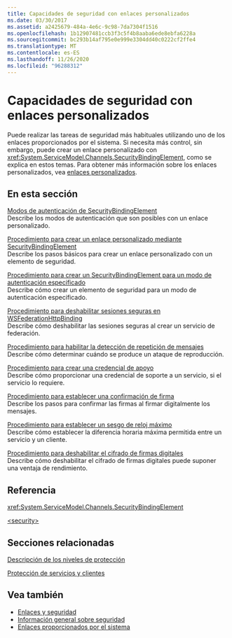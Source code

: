 ```yaml
---
title: Capacidades de seguridad con enlaces personalizados
ms.date: 03/30/2017
ms.assetid: a2425679-484a-4e6c-9c98-7da7304f1516
ms.openlocfilehash: 1b12907481ccb3f3c5f4b8aaba6ede8ebfa6228a
ms.sourcegitcommit: bc293b14af795e0e999e3304dd40c0222cf2ffe4
ms.translationtype: MT
ms.contentlocale: es-ES
ms.lasthandoff: 11/26/2020
ms.locfileid: "96288312"
---
```

# <a name="security-capabilities-with-custom-bindings"></a>Capacidades de seguridad con enlaces personalizados

Puede realizar las tareas de seguridad más habituales utilizando uno de los enlaces proporcionados por el sistema. Si necesita más control, sin embargo, puede crear un enlace personalizado con <xref:System.ServiceModel.Channels.SecurityBindingElement>, como se explica en estos temas. Para obtener más información sobre los enlaces personalizados, vea [enlaces personalizados](../extending/custom-bindings.md).  
  
## <a name="in-this-section"></a>En esta sección  

 [Modos de autenticación de SecurityBindingElement](securitybindingelement-authentication-modes.md)  
 Describe los modos de autenticación que son posibles con un enlace personalizado.  
  
 [Procedimiento para crear un enlace personalizado mediante SecurityBindingElement](how-to-create-a-custom-binding-using-the-securitybindingelement.md)  
 Describe los pasos básicos para crear un enlace personalizado con un elemento de seguridad.  
  
 [Procedimiento para crear un SecurityBindingElement para un modo de autenticación especificado](how-to-create-a-securitybindingelement-for-a-specified-authentication-mode.md)  
 Describe cómo crear un elemento de seguridad para un modo de autenticación especificado.  
  
 [Procedimiento para deshabilitar sesiones seguras en WSFederationHttpBinding](how-to-disable-secure-sessions-on-a-wsfederationhttpbinding.md)  
 Describe cómo deshabilitar las sesiones seguras al crear un servicio de federación.  
  
 [Procedimiento para habilitar la detección de repetición de mensajes](how-to-enable-message-replay-detection.md)  
 Describe cómo determinar cuándo se produce un ataque de reproducción.  
  
 [Procedimiento para crear una credencial de apoyo](how-to-create-a-supporting-credential.md)  
 Describe cómo proporcionar una credencial de soporte a un servicio, si el servicio lo requiere.  
  
 [Procedimiento para establecer una confirmación de firma](how-to-set-up-a-signature-confirmation.md)  
 Describe los pasos para confirmar las firmas al firmar digitalmente los mensajes.  
  
 [Procedimiento para establecer un sesgo de reloj máximo](how-to-set-a-max-clock-skew.md)  
 Describe cómo establecer la diferencia horaria máxima permitida entre un servicio y un cliente.  
  
 [Procedimiento para deshabilitar el cifrado de firmas digitales](how-to-disable-encryption-of-digital-signatures.md)  
 Describe cómo deshabilitar el cifrado de firmas digitales puede suponer una ventaja de rendimiento.  
  
## <a name="reference"></a>Referencia  

 <xref:System.ServiceModel.Channels.SecurityBindingElement>  
  
 [\<security>](../../configure-apps/file-schema/wcf/security-of-custombinding.md)  
  
## <a name="related-sections"></a>Secciones relacionadas  

 [Descripción de los niveles de protección](../understanding-protection-level.md)  
  
 [Protección de servicios y clientes](securing-services-and-clients.md)  
  
## <a name="see-also"></a>Vea también

- [Enlaces y seguridad](bindings-and-security.md)
- [Información general sobre seguridad](security-overview.md)
- [Enlaces proporcionados por el sistema](../system-provided-bindings.md)

